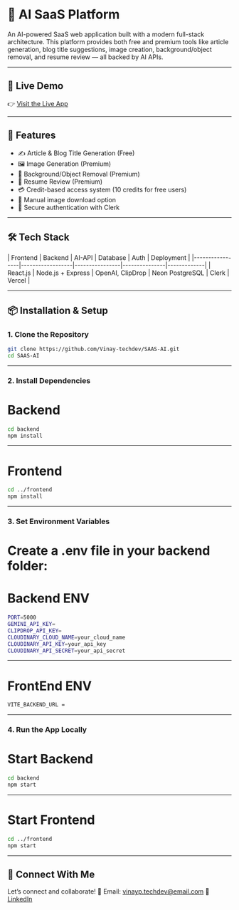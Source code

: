 # 🧠 AI SaaS Platform

An AI-powered SaaS web application built with a modern full-stack architecture. This platform provides both free and premium tools like article generation, blog title suggestions, image creation, background/object removal, and resume review — all backed by AI APIs.

---

## 🚀 Live Demo

👉 [Visit the Live App]()

---

## 🚀 Features

- ✍️ Article & Blog Title Generation (Free)
- 🖼️ Image Generation (Premium)
- 🧽 Background/Object Removal (Premium)
- 📄 Resume Review (Premium)
- 💳 Credit-based access system (10 credits for free users)
- 🧾 Manual image download option
- 🔐 Secure authentication with Clerk

---

## 🛠️ Tech Stack

| Frontend        | Backend         | AI-API     | Database | Auth  | Deployment |
|-----------------|------------------|----------------|---------------|-------------|
| React.js        | Node.js + Express | OpenAI, ClipDrop | Neon PostgreSQL | Clerk | Vercel |

---

## 📦 Installation & Setup

### 1. Clone the Repository

```bash
git clone https://github.com/Vinay-techdev/SAAS-AI.git
cd SAAS-AI
```

---
### 2. Install Dependencies
# Backend
```bash
cd backend
npm install
```

---

# Frontend
```bash
cd ../frontend
npm install
```
---

### 3. Set Environment Variables
# Create a .env file in your backend folder:
# Backend ENV
```bash
PORT=5000
GEMINI_API_KEY= 
CLIPDROP_API_KEY=
CLOUDINARY_CLOUD_NAME=your_cloud_name
CLOUDINARY_API_KEY=your_api_key
CLOUDINARY_API_SECRET=your_api_secret
```

---

# FrontEnd ENV
```bash
VITE_BACKEND_URL = 
```
---

### 4. Run the App Locally
# Start Backend
```bash
cd backend
npm start
```

---

# Start Frontend
```bash
cd ../frontend
npm start
```

---
## 📢 Connect With Me
Let’s connect and collaborate!
📧 Email: vinayp.techdev@email.com
🔗 [LinkedIn](https://www.linkedin.com/in/vinay-techdev)

